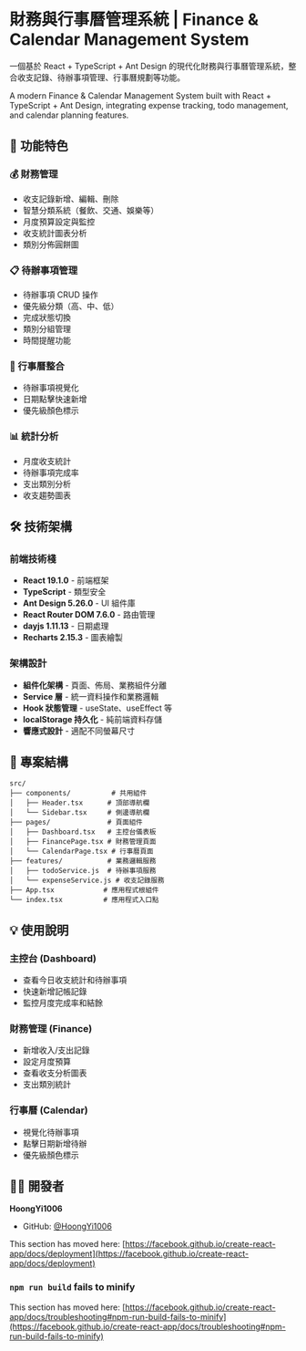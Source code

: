 # 財務與行事曆管理系統 | Finance & Calendar Management System

一個基於 React + TypeScript + Ant Design 的現代化財務與行事曆管理系統，整合收支記錄、待辦事項管理、行事曆規劃等功能。

A modern Finance & Calendar Management System built with React + TypeScript + Ant Design, integrating expense tracking, todo management, and calendar planning features.

## 🚀 功能特色

### 💰 財務管理
- 收支記錄新增、編輯、刪除
- 智慧分類系統（餐飲、交通、娛樂等）
- 月度預算設定與監控
- 收支統計圖表分析
- 類別分佈圓餅圖

### 📋 待辦事項管理
- 待辦事項 CRUD 操作
- 優先級分類（高、中、低）
- 完成狀態切換
- 類別分組管理
- 時間提醒功能

### 📅 行事曆整合
- 待辦事項視覺化
- 日期點擊快速新增
- 優先級顏色標示

### 📊 統計分析
- 月度收支統計
- 待辦事項完成率
- 支出類別分析
- 收支趨勢圖表

## 🛠️ 技術架構

### 前端技術棧
- **React 19.1.0** - 前端框架
- **TypeScript** - 類型安全
- **Ant Design 5.26.0** - UI 組件庫
- **React Router DOM 7.6.0** - 路由管理
- **dayjs 1.11.13** - 日期處理
- **Recharts 2.15.3** - 圖表繪製


### 架構設計
- **組件化架構** - 頁面、佈局、業務組件分離
- **Service 層** - 統一資料操作和業務邏輯
- **Hook 狀態管理** - useState、useEffect 等
- **localStorage 持久化** - 純前端資料存儲
- **響應式設計** - 適配不同螢幕尺寸

## 📁 專案結構

```
src/
├── components/          # 共用組件
│   ├── Header.tsx      # 頂部導航欄
│   └── Sidebar.tsx     # 側邊導航欄
├── pages/              # 頁面組件
│   ├── Dashboard.tsx   # 主控台儀表板
│   ├── FinancePage.tsx # 財務管理頁面
│   └── CalendarPage.tsx # 行事曆頁面
├── features/           # 業務邏輯服務
│   ├── todoService.js  # 待辦事項服務
│   └── expenseService.js # 收支記錄服務
├── App.tsx            # 應用程式根組件
└── index.tsx          # 應用程式入口點
```


## 💡 使用說明

### 主控台 (Dashboard)
- 查看今日收支統計和待辦事項
- 快速新增記帳記錄
- 監控月度完成率和結餘

### 財務管理 (Finance)
- 新增收入/支出記錄
- 設定月度預算
- 查看收支分析圖表
- 支出類別統計

### 行事曆 (Calendar)
- 視覺化待辦事項
- 點擊日期新增待辦
- 優先級顏色標示

## 👨‍💻 開發者

**HoongYi1006**
- GitHub: [@HoongYi1006](https://github.com/HoongYi1006)


This section has moved here: [https://facebook.github.io/create-react-app/docs/deployment](https://facebook.github.io/create-react-app/docs/deployment)

### `npm run build` fails to minify

This section has moved here: [https://facebook.github.io/create-react-app/docs/troubleshooting#npm-run-build-fails-to-minify](https://facebook.github.io/create-react-app/docs/troubleshooting#npm-run-build-fails-to-minify)
